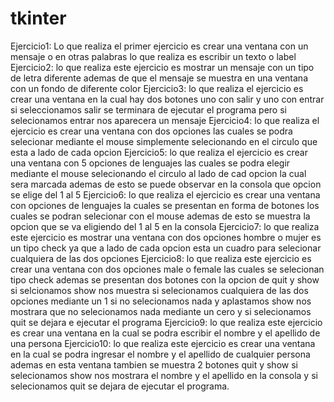# tkinter

Ejercicio1:
Lo que realiza el primer ejercicio es crear una ventana con un mensaje o en otras palabras lo que realiza es escribir un texto o label
Ejercicio2:
lo que realiza este ejercicio es mostrar un  mensaje con un tipo de letra diferente ademas de que el mensaje se muestra en una ventana con un fondo de diferente color
Ejercicio3:
lo que realiza el ejercicio es crear una ventana en la cual hay dos botones uno con salir y uno con entrar si seleccionamos salir se terminara de ejecutar el programa pero si selecionamos entrar nos aparecera un mensaje
Ejercicio4:
lo que realiza el ejercicio es crear una ventana con dos opciones las cuales se podra selecionar mediante el mouse simplemente selecionando en el circulo que esta a lado de cada opcion
Ejercicio5:
lo que realiza el ejercicio es crear una ventana con 5 opciones de lenguajes las cuales se podra elegir mediante el mouse selecionando el circulo al lado de cad opcion la cual sera marcada ademas de esto se puede observar en la consola que opcion se elige del 1 al 5
Ejercicio6:
lo que realiza el ejercicio es crear una ventana con opciones de lenguajes la cuales se presentan en forma de botones los cuales se podran selecionar con el mouse ademas de esto se muestra la opcion que se va eligiendo del 1 al 5 en la consola
Ejercicio7:
lo que realiza este ejercicio es mostrar una ventana con dos opciones hombre o mujer es un tipo check ya que a lado de cada opcion esta un cuadro para selecionar cualquiera de las dos opciones
Ejercicio8:
lo que realiza este ejercicio es crear una ventana con dos opciones male o female  las cuales se selecionan tipo check ademas se presentan dos botones con la opcion de quit y show si selcionamos show nos muestra si selecionamos cualquiera de las dos opciones mediante un 1 si no selecionamos nada y aplastamos show nos mostrara que no selecionamos nada mediante un cero y si selecionamos quit se dejara e ejecutar el programa
Ejercicio9:
lo que realiza este ejercicio es crear una ventana en la cual se podra escribir el nombre y el apellido de una persona
Ejercicio10:
lo que realiza este ejercicio es crear una ventana en la cual se podra ingresar el nombre y el apellido de cualquier persona ademas en esta ventana tambien se muestra 2 botones quit y show si selecionamos show nos mostrara el nombre y el apellido en la consola y si selecionamos quit se dejara de ejecutar el programa.


